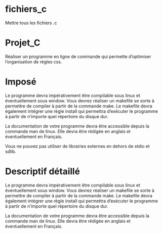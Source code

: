 fichiers_c
==========

Mettre tous les fichiers .c

Projet_C
========
Réaliser un programme en ligne de commande qui permette d’optimiser l’organisation de règles css.

Imposé
======
Le programme devra impérativement être compilable sous linux et éventuellement sous window. Vous
devrez réaliser un makefile se sorte à permettre de compiler à partir de la commande make. Le makefile
devra également intégrer une règle install qui permettra d’exécuter le programme à partir de n’importe quel
répertoire du disque dur. 

La documentation de votre programme devra être accessible depuis la commande man de linux. Elle devra
être rédigée en anglais et éventuellement en Français.

Vous ne pouvez pas utiliser de librairies externes en dehors de stdio et sdlib.

Descriptif détaillé
===================
Le programme devra impérativement être compilable sous linux et éventuellement sous window. Vous
devrez réaliser un makefile se sorte à permettre de compiler à partir de la commande make. Le makefile
devra également intégrer une règle install qui permettra d’exécuter le programme à partir de n’importe
quel répertoire du disque dur. 

La documentation de votre programme devra être accessible depuis la commande man de linux. Elle
devra être rédigée en anglais et éventuellement en Français.
